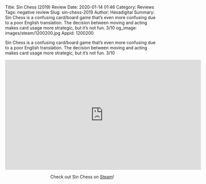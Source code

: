 Title: Sin Chess (2019) Review
Date: 2020-01-14 01:46
Category: Reviews
Tags: negative review
Slug: sin-chess-2019
Author: Hexadigital
Summary: Sin Chess is a confusing card/board game that’s even more confusing due to a poor English translation. The decision between moving and acting makes card usage more strategic, but it’s not fun. 3/10
og_image: images/steam/1200200.jpg
Appid: 1200200

Sin Chess is a confusing card/board game that’s even more confusing due to a poor English translation. The decision between moving and acting makes card usage more strategic, but it’s not fun. 3/10

<center><iframe src="https://www.youtube.com/embed/xanSW6bUKeA?feature=oembed" allow="accelerometer; autoplay; encrypted-media; gyroscope; picture-in-picture" width="640" height="360" frameborder="0"></iframe>

Check out Sin Chess on [Steam](https://store.steampowered.com/app/1200200/?curator_clanid=34633900)!</center>

